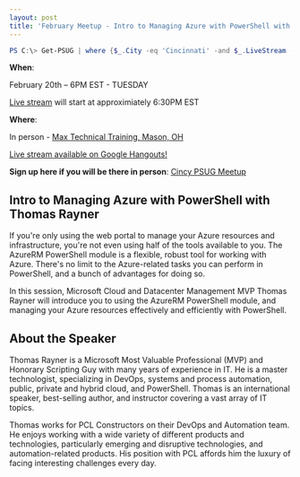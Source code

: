 ```yaml
---
layout: post
title: 'February Meetup - Intro to Managing Azure with PowerShell with Thomas Rayner'
---
```


```powershell
PS C:\> Get-PSUG | where {$_.City -eq 'Cincinnati' -and $_.LiveStream -eq $true}
```

**When**:

February 20th – 6PM EST - TUESDAY

[Live stream](https://cincypowershell.org/livestream) will start at approximiately 6:30PM EST

**Where**:

In person - [Max Technical Training, Mason, OH](https://goo.gl/maps/ijBGbvJQR3B2)

[Live stream available on Google Hangouts!](https://cincypowershell.org/livestream)

**Sign up here if you will be there in person**: [Cincy PSUG Meetup](https://www.meetup.com/TechLife-Cincinnati/events/247513028/)


## Intro to Managing Azure with PowerShell with Thomas Rayner

If you're only using the web portal to manage your Azure resources and infrastructure, you're not even using half of the tools available to you. The AzureRM PowerShell module is a flexible, robust tool for working with Azure. There's no limit to the Azure-related tasks you can perform in PowerShell, and a bunch of advantages for doing so.

In this session, Microsoft Cloud and Datacenter Management MVP Thomas Rayner will introduce you to using the AzureRM PowerShell module, and managing your Azure resources effectively and efficiently with PowerShell.

## About the Speaker

Thomas Rayner is a Microsoft Most Valuable Professional (MVP) and Honorary Scripting Guy with many years of experience in IT. He is a master technologist, specializing in DevOps, systems and process automation, public, private and hybrid cloud, and PowerShell. Thomas is an international speaker, best-selling author, and instructor covering a vast array of IT topics.

Thomas works for PCL Constructors on their DevOps and Automation team. He enjoys working with a wide variety of different products and technologies, particularly emerging and disruptive technologies, and automation-related products. His position with PCL affords him the luxury of facing interesting challenges every day.